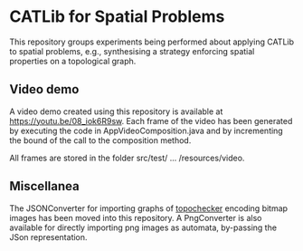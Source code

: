# CATLib for Spatial Problems

This repository groups experiments being performed about applying CATLib to spatial problems, e.g., synthesising a strategy 
enforcing spatial properties on a topological graph.

## Video demo
A video demo created using this repository is available at https://youtu.be/08_iok6R9sw.
Each frame of the video has been generated by executing the code in  AppVideoComposition.java
and by incrementing the bound of the call to the composition method. 

All frames are stored in the folder src/test/ ... /resources/video.


## Miscellanea

The JSONConverter for importing graphs of <a href="https://github.com/vincenzoml/topochecker">topochecker</a> encoding bitmap images has been moved into this repository.
A PngConverter is also available for directly importing png images as automata, by-passing the JSon representation.
